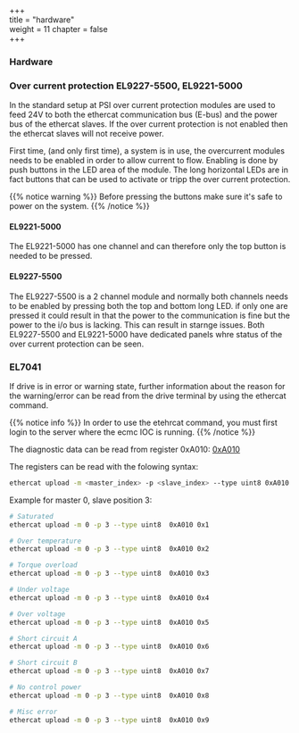 +++  
title = "hardware"   
weight = 11
chapter = false  
+++

### Hardware

### Over current protection EL9227-5500, EL9221-5000
In the standard setup at PSI over current protection modules are used to feed 24V to both the ethercat communication bus (E-bus) and the power bus of the ethercat slaves. If the over current protection is not enabled then the ethercat slaves will not receive power.

First time, (and only first time), a system is in use, the overcurrent modules needs to be enabled in order to allow current to flow. Enabling is done by push buttons in the LED area of the module. The long horizontal LEDs are in fact buttons that can be used to activate or tripp the over current protection. 

{{% notice warning %}}
Before pressing the buttons make sure it's safe to power on the system.
{{% /notice %}}

#### EL9221-5000
The EL9221-5000 has one channel and can therefore only the top button is needed to be pressed.

#### EL9227-5500 
The EL9227-5500 is a 2 channel module and normally both channels needs to be enabled by pressing both the top and bottom long LED. if only one are pressed it could result in that the power to the communication is fine but the power to the i/o bus is lacking. This can result in starnge issues. Both EL9227-5500 and EL9221-5000 have dedicated panels whre status of the over current protection can be seen.

### EL7041
If drive is in error or warning state, further information about the reason for the warning/error can be read from the drive terminal by using the ethercat command.

{{% notice info %}}
In order to use the etehrcat command, you must first login to the server where the ecmc IOC is running.
{{% /notice %}}


The diagnostic data can be read from register 0xA010:
[0xA010](https://infosys.beckhoff.com/english.php?content=../content/1033/el70x1/2286662027.html&id=126846504617985959)

The registers can be read with the folowing syntax:
```bash
ethercat upload -m <master_index> -p <slave_index> --type uint8 0xA010 <subindex>
```
Example for master 0, slave position 3:
```bash
# Saturated
ethercat upload -m 0 -p 3 --type uint8  0xA010 0x1

# Over temperature
ethercat upload -m 0 -p 3 --type uint8  0xA010 0x2

# Torque overload
ethercat upload -m 0 -p 3 --type uint8  0xA010 0x3

# Under voltage
ethercat upload -m 0 -p 3 --type uint8  0xA010 0x4

# Over voltage
ethercat upload -m 0 -p 3 --type uint8  0xA010 0x5

# Short circuit A
ethercat upload -m 0 -p 3 --type uint8  0xA010 0x6

# Short circuit B
ethercat upload -m 0 -p 3 --type uint8  0xA010 0x7

# No control power
ethercat upload -m 0 -p 3 --type uint8  0xA010 0x8

# Misc error
ethercat upload -m 0 -p 3 --type uint8  0xA010 0x9
```



